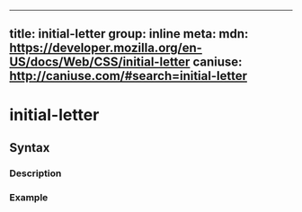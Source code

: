 
  ---
  title: initial-letter
  group: inline
  meta:
    mdn: https://developer.mozilla.org/en-US/docs/Web/CSS/initial-letter
    caniuse: http://caniuse.com/#search=initial-letter
  ---

  # initial-letter
  <!--- Introduction for initial-letter, keep it brief and set the overall context -->

  ## Syntax
  <!--- Introduce the various syntax for initial-letter -->

  ### Description
  <!--- For each major section of syntax, provide a description explaining its usage further -->

  ### Example
  <!--- Provide code examples for the syntax block you're currently describing -->